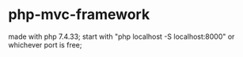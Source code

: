 # php-mvc-framework
made with php 7.4.33;
start with "php localhost -S localhost:8000" or whichever port is free;
